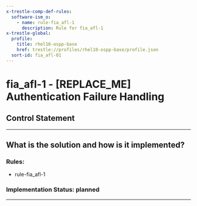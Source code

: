 ```yaml
---
x-trestle-comp-def-rules:
  software-ism_o:
    - name: rule-fia_afl-1
      description: Rule for fia_afl-1
x-trestle-global:
  profile:
    title: rhel10-ospp-base
    href: trestle://profiles/rhel10-ospp-base/profile.json
  sort-id: fia_afl-01
---
```


# fia_afl-1 - \[REPLACE_ME\] Authentication Failure Handling

## Control Statement

______________________________________________________________________

## What is the solution and how is it implemented?

<!-- For implementation status enter one of: implemented, partial, planned, alternative, not-applicable -->

<!-- Note that the list of rules under ### Rules: is read-only and changes will not be captured after assembly to JSON -->

<!-- Add control implementation description here for control: fia_afl-1 -->

### Rules:

  - rule-fia_afl-1

### Implementation Status: planned

______________________________________________________________________
